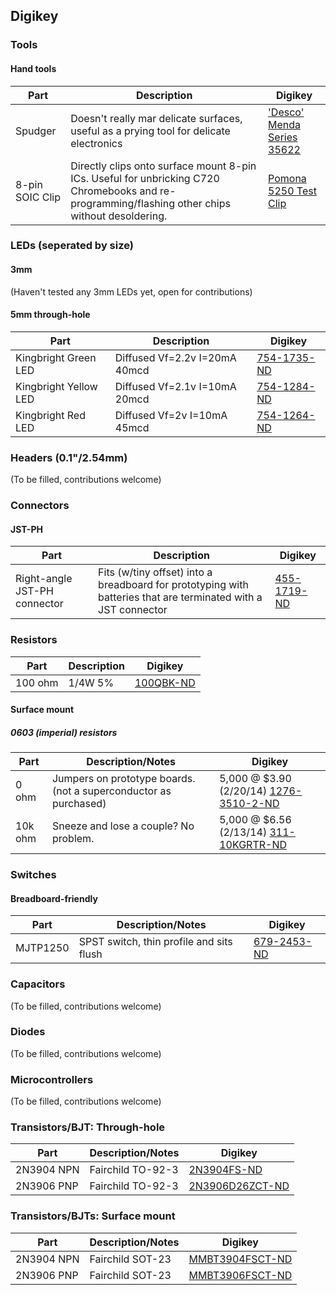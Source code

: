 ## Digikey

### Tools

#### Hand tools

| Part | Description | Digikey |
|-------|-----------------|-----------|
| Spudger | Doesn't really mar delicate surfaces, useful as a prying tool for delicate electronics | ['Desco' Menda Series 35622](http://www.digikey.com/product-search/en/tools/excavators-hooks-picks-probes-tuning-tools/1246032?k=16-1132-ND) |
| 8-pin SOIC Clip | Directly clips onto surface mount 8-pin ICs. Useful for unbricking C720 Chromebooks and re-programming/flashing other chips without desoldering. | [Pomona 5250 Test Clip](http://www.digikey.com/product-detail/en/5250/501-1311-ND) |

### LEDs (seperated by size)

#### 3mm

(Haven't tested any 3mm LEDs yet, open for contributions)

#### 5mm through-hole

| Part | Description | Digikey |
|-------|-----------------|-----------|
| Kingbright Green LED | Diffused Vf=2.2v I=20mA 40mcd | [754-1735-ND](http://www.digikey.com/product-search/en?vendor=0&keywords=754-1735-ND) |
| Kingbright Yellow LED | Diffused Vf=2.1v I=10mA 20mcd | [754-1284-ND](http://www.digikey.com/product-search/en?vendor=0&keywords=754-1284-ND)  |
| Kingbright Red LED | Diffused Vf=2v I=10mA 45mcd | [754-1264-ND](http://www.digikey.com/product-search/en?vendor=0&keywords=754-1264-ND) |

### Headers (0.1"/2.54mm)

(To be filled, contributions welcome)

### Connectors

#### JST-PH

| Part | Description | Digikey |
|-------|-----------------|-----------|
| Right-angle JST-PH connector | Fits (w/tiny offset) into a breadboard for prototyping with batteries that are terminated with a JST connector | [455-1719-ND](http://www.digikey.com/product-search/en?vendor=0&keywords=455-1719-ND) |

### Resistors

| Part | Description | Digikey |
|-------|-----------------|-----------|
| 100 ohm | 1/4W 5% |[100QBK-ND](http://www.digikey.com/product-detail/en/CFR-25JB-52-100R/100QBK-ND/246)

#### Surface mount

##### 0603 (imperial) resistors

| Part | Description/Notes | Digikey |
|-------|-----------------|-----------|
| 0 ohm | Jumpers on prototype boards. (not a superconductor as purchased) | 5,000 @ $3.90 (2/20/14) [1276-3510-2-ND](http://www.digikey.com/product-detail/en/RC1608J000CS/1276-3510-2-ND/3903518)
| 10k ohm | Sneeze and lose a couple? No problem. | 5,000 @ $6.56 (2/13/14) [311-10KGRTR-ND](http://www.digikey.com/product-detail/en/RC0603JR-0710KL/311-10KGRTR-ND/)

### Switches

#### Breadboard-friendly

| Part | Description/Notes | Digikey |
|------|-------------------|---------|
| MJTP1250 | SPST switch, thin profile and sits flush | [679-2453-ND](http://www.digikey.com/product-search/en?keywords=679-2453-ND) |

### Capacitors

(To be filled, contributions welcome)

### Diodes

(To be filled, contributions welcome)

### Microcontrollers

(To be filled, contributions welcome)

### Transistors/BJT: Through-hole

| Part | Description/Notes | Digikey |
|-------|-----------------|-----------|
| 2N3904 NPN | Fairchild TO-92-3 | [2N3904FS-ND](http://www.digikey.com/product-detail/en/2N3904BU/2N3904FS-ND/1413)
| 2N3906 PNP | Fairchild TO-92-3 | [2N3906D26ZCT-ND](http://www.digikey.com/product-detail/en/2N3906TFR/2N3906D26ZCT-ND/458922)

### Transistors/BJTs: Surface mount

| Part | Description/Notes | Digikey |
|-------|-----------------|-----------|
| 2N3904 NPN | Fairchild SOT-23 | [MMBT3904FSCT-ND](http://www.digikey.com/product-detail/en/MMBT3904/MMBT3904FSCT-ND/458971)
| 2N3906 PNP | Fairchild SOT-23 | [MMBT3906FSCT-ND](http://www.digikey.com/product-detail/en/MMBT3906/MMBT3906FSCT-ND/458972)
